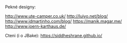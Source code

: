 Pekné designy:

http://www.ute-camper.co.uk/
http://luiyo.net/blog/
http://www.jdmartinho.com/blog/
https://manik.magar.me/
http://www.joern-karthaus.de/

Cteni (i o JBake):
https://siddheshrane.github.io/
